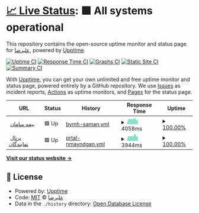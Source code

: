 # [📈 Live Status](https://ALIrezanouri.github.io/si24): <!--live status--> **🟩 All systems operational**

This repository contains the open-source uptime monitor and status page for [علیرضا](http://neeka.ir), powered by [Upptime](https://github.com/upptime/upptime).

[![Uptime CI](https://github.com/ALIrezanouri/si24/workflows/Uptime%20CI/badge.svg)](https://github.com/ALIrezanouri/si24/actions?query=workflow%3A%22Uptime+CI%22)
[![Response Time CI](https://github.com/ALIrezanouri/si24/workflows/Response%20Time%20CI/badge.svg)](https://github.com/ALIrezanouri/si24/actions?query=workflow%3A%22Response+Time+CI%22)
[![Graphs CI](https://github.com/ALIrezanouri/si24/workflows/Graphs%20CI/badge.svg)](https://github.com/ALIrezanouri/si24/actions?query=workflow%3A%22Graphs+CI%22)
[![Static Site CI](https://github.com/ALIrezanouri/si24/workflows/Static%20Site%20CI/badge.svg)](https://github.com/ALIrezanouri/si24/actions?query=workflow%3A%22Static+Site+CI%22)
[![Summary CI](https://github.com/ALIrezanouri/si24/workflows/Summary%20CI/badge.svg)](https://github.com/ALIrezanouri/si24/actions?query=workflow%3A%22Summary+CI%22)

With [Upptime](https://upptime.js.org), you can get your own unlimited and free uptime monitor and status page, powered entirely by a GitHub repository. We use [Issues](https://github.com/ALIrezanouri/si24/issues) as incident reports, [Actions](https://github.com/ALIrezanouri/si24/actions) as uptime monitors, and [Pages](https://ALIrezanouri.github.io/si24) for the status page.

<!--start: status pages-->
<!-- This summary is generated by Upptime (https://github.com/upptime/upptime) -->
<!-- Do not edit this manually, your changes will be overwritten -->
<!-- prettier-ignore -->
| URL | Status | History | Response Time | Uptime |
| --- | ------ | ------- | ------------- | ------ |
| <img alt="" src="https://favicons.githubusercontent.com/si24.ir" height="13"> [بیمه سامان](https://si24.ir) | 🟩 Up | [bymh-saman.yml](https://github.com/ALIrezanouri/si24/commits/HEAD/history/bymh-saman.yml) | <details><summary><img alt="Response time graph" src="./graphs/bymh-saman/response-time-week.png" height="20"> 4058ms</summary><br><a href="https://ALIrezanouri.github.io/si24/history/bymh-saman"><img alt="Response time 4657" src="https://img.shields.io/endpoint?url=https%3A%2F%2Fraw.githubusercontent.com%2FALIrezanouri%2Fsi24%2FHEAD%2Fapi%2Fbymh-saman%2Fresponse-time.json"></a><br><a href="https://ALIrezanouri.github.io/si24/history/bymh-saman"><img alt="24-hour response time 3796" src="https://img.shields.io/endpoint?url=https%3A%2F%2Fraw.githubusercontent.com%2FALIrezanouri%2Fsi24%2FHEAD%2Fapi%2Fbymh-saman%2Fresponse-time-day.json"></a><br><a href="https://ALIrezanouri.github.io/si24/history/bymh-saman"><img alt="7-day response time 4058" src="https://img.shields.io/endpoint?url=https%3A%2F%2Fraw.githubusercontent.com%2FALIrezanouri%2Fsi24%2FHEAD%2Fapi%2Fbymh-saman%2Fresponse-time-week.json"></a><br><a href="https://ALIrezanouri.github.io/si24/history/bymh-saman"><img alt="30-day response time 4657" src="https://img.shields.io/endpoint?url=https%3A%2F%2Fraw.githubusercontent.com%2FALIrezanouri%2Fsi24%2FHEAD%2Fapi%2Fbymh-saman%2Fresponse-time-month.json"></a><br><a href="https://ALIrezanouri.github.io/si24/history/bymh-saman"><img alt="1-year response time 4657" src="https://img.shields.io/endpoint?url=https%3A%2F%2Fraw.githubusercontent.com%2FALIrezanouri%2Fsi24%2FHEAD%2Fapi%2Fbymh-saman%2Fresponse-time-year.json"></a></details> | <details><summary><a href="https://ALIrezanouri.github.io/si24/history/bymh-saman">100.00%</a></summary><a href="https://ALIrezanouri.github.io/si24/history/bymh-saman"><img alt="All-time uptime 100.00%" src="https://img.shields.io/endpoint?url=https%3A%2F%2Fraw.githubusercontent.com%2FALIrezanouri%2Fsi24%2FHEAD%2Fapi%2Fbymh-saman%2Fuptime.json"></a><br><a href="https://ALIrezanouri.github.io/si24/history/bymh-saman"><img alt="24-hour uptime 100.00%" src="https://img.shields.io/endpoint?url=https%3A%2F%2Fraw.githubusercontent.com%2FALIrezanouri%2Fsi24%2FHEAD%2Fapi%2Fbymh-saman%2Fuptime-day.json"></a><br><a href="https://ALIrezanouri.github.io/si24/history/bymh-saman"><img alt="7-day uptime 100.00%" src="https://img.shields.io/endpoint?url=https%3A%2F%2Fraw.githubusercontent.com%2FALIrezanouri%2Fsi24%2FHEAD%2Fapi%2Fbymh-saman%2Fuptime-week.json"></a><br><a href="https://ALIrezanouri.github.io/si24/history/bymh-saman"><img alt="30-day uptime 100.00%" src="https://img.shields.io/endpoint?url=https%3A%2F%2Fraw.githubusercontent.com%2FALIrezanouri%2Fsi24%2FHEAD%2Fapi%2Fbymh-saman%2Fuptime-month.json"></a><br><a href="https://ALIrezanouri.github.io/si24/history/bymh-saman"><img alt="1-year uptime 100.00%" src="https://img.shields.io/endpoint?url=https%3A%2F%2Fraw.githubusercontent.com%2FALIrezanouri%2Fsi24%2FHEAD%2Fapi%2Fbymh-saman%2Fuptime-year.json"></a></details>
| <img alt="" src="https://favicons.githubusercontent.com/agent.si24.ir" height="13"> [پرتال نمایندگان](https://agent.si24.ir) | 🟩 Up | [prtal-nmayndgan.yml](https://github.com/ALIrezanouri/si24/commits/HEAD/history/prtal-nmayndgan.yml) | <details><summary><img alt="Response time graph" src="./graphs/prtal-nmayndgan/response-time-week.png" height="20"> 3944ms</summary><br><a href="https://ALIrezanouri.github.io/si24/history/prtal-nmayndgan"><img alt="Response time 3900" src="https://img.shields.io/endpoint?url=https%3A%2F%2Fraw.githubusercontent.com%2FALIrezanouri%2Fsi24%2FHEAD%2Fapi%2Fprtal-nmayndgan%2Fresponse-time.json"></a><br><a href="https://ALIrezanouri.github.io/si24/history/prtal-nmayndgan"><img alt="24-hour response time 3458" src="https://img.shields.io/endpoint?url=https%3A%2F%2Fraw.githubusercontent.com%2FALIrezanouri%2Fsi24%2FHEAD%2Fapi%2Fprtal-nmayndgan%2Fresponse-time-day.json"></a><br><a href="https://ALIrezanouri.github.io/si24/history/prtal-nmayndgan"><img alt="7-day response time 3944" src="https://img.shields.io/endpoint?url=https%3A%2F%2Fraw.githubusercontent.com%2FALIrezanouri%2Fsi24%2FHEAD%2Fapi%2Fprtal-nmayndgan%2Fresponse-time-week.json"></a><br><a href="https://ALIrezanouri.github.io/si24/history/prtal-nmayndgan"><img alt="30-day response time 3900" src="https://img.shields.io/endpoint?url=https%3A%2F%2Fraw.githubusercontent.com%2FALIrezanouri%2Fsi24%2FHEAD%2Fapi%2Fprtal-nmayndgan%2Fresponse-time-month.json"></a><br><a href="https://ALIrezanouri.github.io/si24/history/prtal-nmayndgan"><img alt="1-year response time 3900" src="https://img.shields.io/endpoint?url=https%3A%2F%2Fraw.githubusercontent.com%2FALIrezanouri%2Fsi24%2FHEAD%2Fapi%2Fprtal-nmayndgan%2Fresponse-time-year.json"></a></details> | <details><summary><a href="https://ALIrezanouri.github.io/si24/history/prtal-nmayndgan">100.00%</a></summary><a href="https://ALIrezanouri.github.io/si24/history/prtal-nmayndgan"><img alt="All-time uptime 100.00%" src="https://img.shields.io/endpoint?url=https%3A%2F%2Fraw.githubusercontent.com%2FALIrezanouri%2Fsi24%2FHEAD%2Fapi%2Fprtal-nmayndgan%2Fuptime.json"></a><br><a href="https://ALIrezanouri.github.io/si24/history/prtal-nmayndgan"><img alt="24-hour uptime 100.00%" src="https://img.shields.io/endpoint?url=https%3A%2F%2Fraw.githubusercontent.com%2FALIrezanouri%2Fsi24%2FHEAD%2Fapi%2Fprtal-nmayndgan%2Fuptime-day.json"></a><br><a href="https://ALIrezanouri.github.io/si24/history/prtal-nmayndgan"><img alt="7-day uptime 100.00%" src="https://img.shields.io/endpoint?url=https%3A%2F%2Fraw.githubusercontent.com%2FALIrezanouri%2Fsi24%2FHEAD%2Fapi%2Fprtal-nmayndgan%2Fuptime-week.json"></a><br><a href="https://ALIrezanouri.github.io/si24/history/prtal-nmayndgan"><img alt="30-day uptime 100.00%" src="https://img.shields.io/endpoint?url=https%3A%2F%2Fraw.githubusercontent.com%2FALIrezanouri%2Fsi24%2FHEAD%2Fapi%2Fprtal-nmayndgan%2Fuptime-month.json"></a><br><a href="https://ALIrezanouri.github.io/si24/history/prtal-nmayndgan"><img alt="1-year uptime 100.00%" src="https://img.shields.io/endpoint?url=https%3A%2F%2Fraw.githubusercontent.com%2FALIrezanouri%2Fsi24%2FHEAD%2Fapi%2Fprtal-nmayndgan%2Fuptime-year.json"></a></details>

<!--end: status pages-->

[**Visit our status website →**](https://ALIrezanouri.github.io/si24)

## 📄 License

- Powered by: [Upptime](https://github.com/upptime/upptime)
- Code: [MIT](./LICENSE) © [علیرضا](http://neeka.ir)
- Data in the `./history` directory: [Open Database License](https://opendatacommons.org/licenses/odbl/1-0/)
